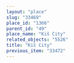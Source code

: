 ```yaml
---
layout: "place"
slug: "33469"
place_id: "1366"
parent_id: "49"
place_name: "Kiš City"
related_objects: "5526"
title: "Kiš City"
previous_item: "33472"
---
```

